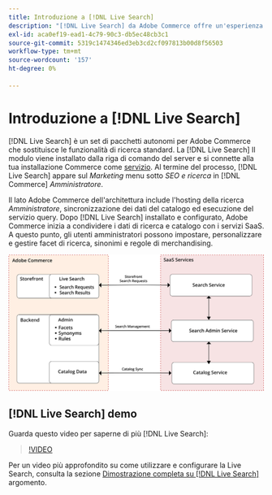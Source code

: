 ```yaml
---
title: Introduzione a [!DNL Live Search]
description: "[!DNL Live Search] da Adobe Commerce offre un'esperienza di ricerca rapida, super-rilevante e intuitiva."
exl-id: aca0ef19-ead1-4c79-90c3-db5ec48cb3c1
source-git-commit: 5319c1474346ed3eb3cd2cf097813b00d8f56503
workflow-type: tm+mt
source-wordcount: '157'
ht-degree: 0%

---
```


# Introduzione a [!DNL Live Search]

[!DNL Live Search] è un set di pacchetti autonomi per Adobe Commerce che sostituisce le funzionalità di ricerca standard. La [!DNL Live Search] Il modulo viene installato dalla riga di comando del server e si connette alla tua installazione Commerce come [servizio](../landing/saas.md). Al termine del processo, [!DNL Live Search] appare sul *Marketing* menu sotto *SEO e ricerca* in [!DNL Commerce] *Amministratore*.

Il lato Adobe Commerce dell&#39;architettura include l&#39;hosting della ricerca *Amministratore*, sincronizzazione dei dati del catalogo ed esecuzione del servizio query. Dopo [!DNL Live Search] installato e configurato, Adobe Commerce inizia a condividere i dati di ricerca e catalogo con i servizi SaaS. A questo punto, gli utenti amministratori possono impostare, personalizzare e gestire facet di ricerca, sinonimi e regole di merchandising.

![Diagramma dell’architettura di Live Search](assets/architecture-diagram.svg)

## [!DNL Live Search] demo

Guarda questo video per saperne di più [!DNL Live Search]:

>[!VIDEO](https://video.tv.adobe.com/v/3418679?quality=12&learn=on)

Per un video più approfondito su come utilizzare e configurare la Live Search, consulta la sezione [Dimostrazione completa su [!DNL Live Search]](https://experienceleague.adobe.com/docs/commerce-learn/tutorials/marketing/live-search-full-demonstration.html) argomento.
